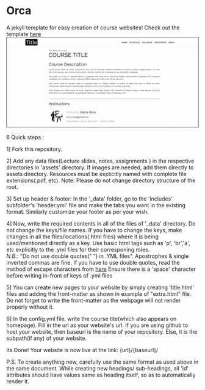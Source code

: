 # Orca
A jekyll template for easy creation of course websites! Check out the template [here][website] 
![alt text](assets/orca.jpg)

6 Quick steps :

1] Fork this repository. 

2] Add any data files(Lecture slides, notes, assignments ) in the respective directories in 'assets' directory. If images are needed, add them directly to assets directory. 
Resources must be explicitly named with complete file extensions(.pdf, etc).
Note: Please do not change directory structure of the root.

3] Set up header & footer: In the '_data' folder, go to the 'includes' subfolder's 'header.yml' file and make the tabs you want in the existing format. Similarly customize your footer as per your wish.

4] Now, write the required contents in all of the files of '_data' directory. Do not change the keys/file names. If you have to change the keys, make changes in all the files/locations(.html files) where it is being used/mentioned directly as a key.
Use basic html tags such as 'p', 'br','a', etc explicitly to the .yml files for their corresponing roles.<br>
*N.B.*:
"Do  not use double quotes(" ") in .YML files". Apostrophes & single inverted commas are fine. If you have to use double quotes, read the method of escape characters from [here][jekyll-qoutes]
Ensure there is a 'space' character before writing in-front of keys of .yml files

5] You can create new pages to your website by simply creating 'title.html' files and adding the front-matter as shown in example of "extra.html" file. Do not forget to write the front-matter as the webpage will not render properly without it.

6] In the config.yml file, write the course tite(which also appears on homepage). Fill in the url as your website's url. If you are using github to host your website, then baseurl is the name of your repository. Else, it is the subpath(if any) of your website.

Its Done! Your website is now live at the link: {url}/{baseurl}/ 

P.S.
To create anything new, carefully use the same format as used above in the same document.
While creating new headings/ sub-headings, all 'id' attributes should have values same as heading itself, so as to automatically render it.

[jekyll-qoutes]: https://talk.jekyllrb.com/t/how-to-use-single-quote-and-double-quote-as-part-of-title-without-escaping/2705
[website]: https://atharva-chandak.github.io/orca_web_template/
